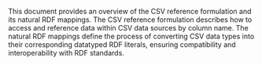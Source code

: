 This document provides an overview of the CSV reference formulation and its natural RDF mappings. The CSV reference formulation describes how to access and reference data within CSV data sources by column name. The natural RDF mappings define the process of converting CSV data types into their corresponding datatyped RDF literals, ensuring compatibility and interoperability with RDF standards. 
